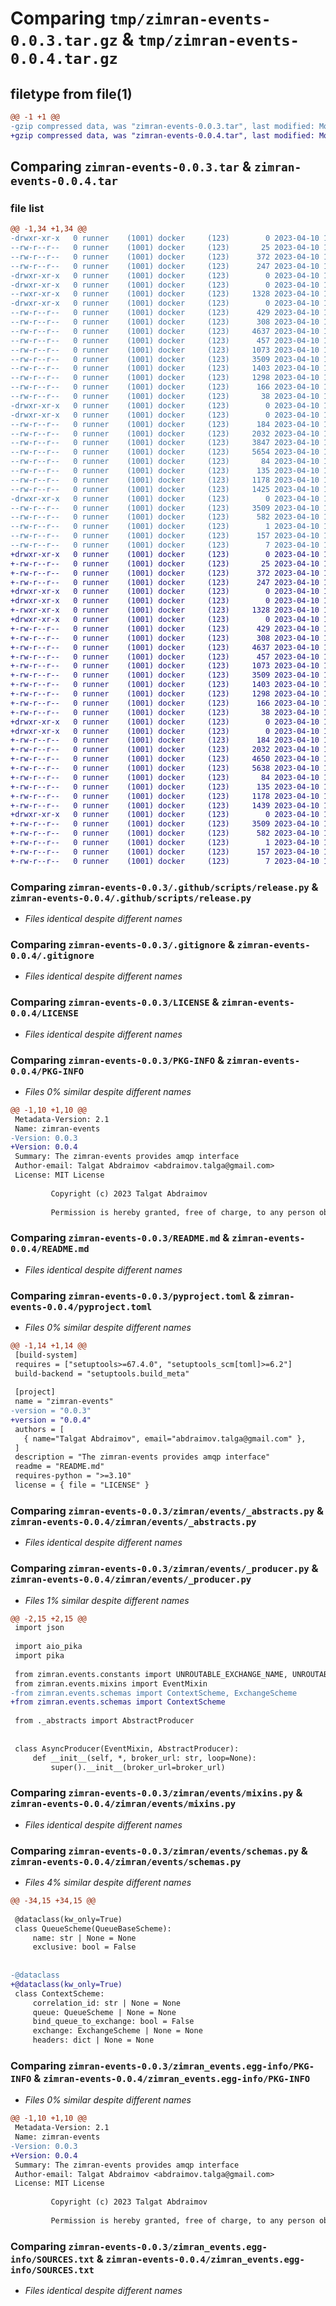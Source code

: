 # Comparing `tmp/zimran-events-0.0.3.tar.gz` & `tmp/zimran-events-0.0.4.tar.gz`

## filetype from file(1)

```diff
@@ -1 +1 @@
-gzip compressed data, was "zimran-events-0.0.3.tar", last modified: Mon Apr 10 11:00:05 2023, max compression
+gzip compressed data, was "zimran-events-0.0.4.tar", last modified: Mon Apr 10 11:46:04 2023, max compression
```

## Comparing `zimran-events-0.0.3.tar` & `zimran-events-0.0.4.tar`

### file list

```diff
@@ -1,34 +1,34 @@
-drwxr-xr-x   0 runner    (1001) docker     (123)        0 2023-04-10 11:00:05.478657 zimran-events-0.0.3/
--rw-r--r--   0 runner    (1001) docker     (123)       25 2023-04-10 10:59:56.000000 zimran-events-0.0.3/.coveragerc
--rw-r--r--   0 runner    (1001) docker     (123)      372 2023-04-10 10:59:56.000000 zimran-events-0.0.3/.editorconfig
--rw-r--r--   0 runner    (1001) docker     (123)      247 2023-04-10 10:59:56.000000 zimran-events-0.0.3/.flake8
-drwxr-xr-x   0 runner    (1001) docker     (123)        0 2023-04-10 11:00:05.470657 zimran-events-0.0.3/.github/
-drwxr-xr-x   0 runner    (1001) docker     (123)        0 2023-04-10 11:00:05.474657 zimran-events-0.0.3/.github/scripts/
--rwxr-xr-x   0 runner    (1001) docker     (123)     1328 2023-04-10 10:59:56.000000 zimran-events-0.0.3/.github/scripts/release.py
-drwxr-xr-x   0 runner    (1001) docker     (123)        0 2023-04-10 11:00:05.474657 zimran-events-0.0.3/.github/workflows/
--rw-r--r--   0 runner    (1001) docker     (123)      429 2023-04-10 10:59:56.000000 zimran-events-0.0.3/.github/workflows/publish.yml
--rw-r--r--   0 runner    (1001) docker     (123)      308 2023-04-10 10:59:56.000000 zimran-events-0.0.3/.github/workflows/release.yml
--rw-r--r--   0 runner    (1001) docker     (123)     4637 2023-04-10 10:59:56.000000 zimran-events-0.0.3/.gitignore
--rw-r--r--   0 runner    (1001) docker     (123)      457 2023-04-10 10:59:56.000000 zimran-events-0.0.3/.isort.cfg
--rw-r--r--   0 runner    (1001) docker     (123)     1073 2023-04-10 10:59:56.000000 zimran-events-0.0.3/LICENSE
--rw-r--r--   0 runner    (1001) docker     (123)     3509 2023-04-10 11:00:05.478657 zimran-events-0.0.3/PKG-INFO
--rw-r--r--   0 runner    (1001) docker     (123)     1403 2023-04-10 10:59:56.000000 zimran-events-0.0.3/README.md
--rw-r--r--   0 runner    (1001) docker     (123)     1298 2023-04-10 10:59:56.000000 zimran-events-0.0.3/pyproject.toml
--rw-r--r--   0 runner    (1001) docker     (123)      166 2023-04-10 10:59:56.000000 zimran-events-0.0.3/pytest.ini
--rw-r--r--   0 runner    (1001) docker     (123)       38 2023-04-10 11:00:05.478657 zimran-events-0.0.3/setup.cfg
-drwxr-xr-x   0 runner    (1001) docker     (123)        0 2023-04-10 11:00:05.470657 zimran-events-0.0.3/zimran/
-drwxr-xr-x   0 runner    (1001) docker     (123)        0 2023-04-10 11:00:05.474657 zimran-events-0.0.3/zimran/events/
--rw-r--r--   0 runner    (1001) docker     (123)      184 2023-04-10 10:59:56.000000 zimran-events-0.0.3/zimran/events/__init__.py
--rw-r--r--   0 runner    (1001) docker     (123)     2032 2023-04-10 10:59:56.000000 zimran-events-0.0.3/zimran/events/_abstracts.py
--rw-r--r--   0 runner    (1001) docker     (123)     3847 2023-04-10 10:59:56.000000 zimran-events-0.0.3/zimran/events/_consumer.py
--rw-r--r--   0 runner    (1001) docker     (123)     5654 2023-04-10 10:59:56.000000 zimran-events-0.0.3/zimran/events/_producer.py
--rw-r--r--   0 runner    (1001) docker     (123)       84 2023-04-10 10:59:56.000000 zimran-events-0.0.3/zimran/events/constants.py
--rw-r--r--   0 runner    (1001) docker     (123)      135 2023-04-10 10:59:56.000000 zimran-events-0.0.3/zimran/events/exceptions.py
--rw-r--r--   0 runner    (1001) docker     (123)     1178 2023-04-10 10:59:56.000000 zimran-events-0.0.3/zimran/events/mixins.py
--rw-r--r--   0 runner    (1001) docker     (123)     1425 2023-04-10 10:59:56.000000 zimran-events-0.0.3/zimran/events/schemas.py
-drwxr-xr-x   0 runner    (1001) docker     (123)        0 2023-04-10 11:00:05.478657 zimran-events-0.0.3/zimran_events.egg-info/
--rw-r--r--   0 runner    (1001) docker     (123)     3509 2023-04-10 11:00:05.000000 zimran-events-0.0.3/zimran_events.egg-info/PKG-INFO
--rw-r--r--   0 runner    (1001) docker     (123)      582 2023-04-10 11:00:05.000000 zimran-events-0.0.3/zimran_events.egg-info/SOURCES.txt
--rw-r--r--   0 runner    (1001) docker     (123)        1 2023-04-10 11:00:05.000000 zimran-events-0.0.3/zimran_events.egg-info/dependency_links.txt
--rw-r--r--   0 runner    (1001) docker     (123)      157 2023-04-10 11:00:05.000000 zimran-events-0.0.3/zimran_events.egg-info/requires.txt
--rw-r--r--   0 runner    (1001) docker     (123)        7 2023-04-10 11:00:05.000000 zimran-events-0.0.3/zimran_events.egg-info/top_level.txt
+drwxr-xr-x   0 runner    (1001) docker     (123)        0 2023-04-10 11:46:04.890593 zimran-events-0.0.4/
+-rw-r--r--   0 runner    (1001) docker     (123)       25 2023-04-10 11:45:56.000000 zimran-events-0.0.4/.coveragerc
+-rw-r--r--   0 runner    (1001) docker     (123)      372 2023-04-10 11:45:56.000000 zimran-events-0.0.4/.editorconfig
+-rw-r--r--   0 runner    (1001) docker     (123)      247 2023-04-10 11:45:56.000000 zimran-events-0.0.4/.flake8
+drwxr-xr-x   0 runner    (1001) docker     (123)        0 2023-04-10 11:46:04.886593 zimran-events-0.0.4/.github/
+drwxr-xr-x   0 runner    (1001) docker     (123)        0 2023-04-10 11:46:04.886593 zimran-events-0.0.4/.github/scripts/
+-rwxr-xr-x   0 runner    (1001) docker     (123)     1328 2023-04-10 11:45:56.000000 zimran-events-0.0.4/.github/scripts/release.py
+drwxr-xr-x   0 runner    (1001) docker     (123)        0 2023-04-10 11:46:04.886593 zimran-events-0.0.4/.github/workflows/
+-rw-r--r--   0 runner    (1001) docker     (123)      429 2023-04-10 11:45:56.000000 zimran-events-0.0.4/.github/workflows/publish.yml
+-rw-r--r--   0 runner    (1001) docker     (123)      308 2023-04-10 11:45:56.000000 zimran-events-0.0.4/.github/workflows/release.yml
+-rw-r--r--   0 runner    (1001) docker     (123)     4637 2023-04-10 11:45:56.000000 zimran-events-0.0.4/.gitignore
+-rw-r--r--   0 runner    (1001) docker     (123)      457 2023-04-10 11:45:56.000000 zimran-events-0.0.4/.isort.cfg
+-rw-r--r--   0 runner    (1001) docker     (123)     1073 2023-04-10 11:45:56.000000 zimran-events-0.0.4/LICENSE
+-rw-r--r--   0 runner    (1001) docker     (123)     3509 2023-04-10 11:46:04.890593 zimran-events-0.0.4/PKG-INFO
+-rw-r--r--   0 runner    (1001) docker     (123)     1403 2023-04-10 11:45:56.000000 zimran-events-0.0.4/README.md
+-rw-r--r--   0 runner    (1001) docker     (123)     1298 2023-04-10 11:45:56.000000 zimran-events-0.0.4/pyproject.toml
+-rw-r--r--   0 runner    (1001) docker     (123)      166 2023-04-10 11:45:56.000000 zimran-events-0.0.4/pytest.ini
+-rw-r--r--   0 runner    (1001) docker     (123)       38 2023-04-10 11:46:04.890593 zimran-events-0.0.4/setup.cfg
+drwxr-xr-x   0 runner    (1001) docker     (123)        0 2023-04-10 11:46:04.886593 zimran-events-0.0.4/zimran/
+drwxr-xr-x   0 runner    (1001) docker     (123)        0 2023-04-10 11:46:04.890593 zimran-events-0.0.4/zimran/events/
+-rw-r--r--   0 runner    (1001) docker     (123)      184 2023-04-10 11:45:56.000000 zimran-events-0.0.4/zimran/events/__init__.py
+-rw-r--r--   0 runner    (1001) docker     (123)     2032 2023-04-10 11:45:56.000000 zimran-events-0.0.4/zimran/events/_abstracts.py
+-rw-r--r--   0 runner    (1001) docker     (123)     4650 2023-04-10 11:45:56.000000 zimran-events-0.0.4/zimran/events/_consumer.py
+-rw-r--r--   0 runner    (1001) docker     (123)     5638 2023-04-10 11:45:56.000000 zimran-events-0.0.4/zimran/events/_producer.py
+-rw-r--r--   0 runner    (1001) docker     (123)       84 2023-04-10 11:45:56.000000 zimran-events-0.0.4/zimran/events/constants.py
+-rw-r--r--   0 runner    (1001) docker     (123)      135 2023-04-10 11:45:56.000000 zimran-events-0.0.4/zimran/events/exceptions.py
+-rw-r--r--   0 runner    (1001) docker     (123)     1178 2023-04-10 11:45:56.000000 zimran-events-0.0.4/zimran/events/mixins.py
+-rw-r--r--   0 runner    (1001) docker     (123)     1439 2023-04-10 11:45:56.000000 zimran-events-0.0.4/zimran/events/schemas.py
+drwxr-xr-x   0 runner    (1001) docker     (123)        0 2023-04-10 11:46:04.890593 zimran-events-0.0.4/zimran_events.egg-info/
+-rw-r--r--   0 runner    (1001) docker     (123)     3509 2023-04-10 11:46:04.000000 zimran-events-0.0.4/zimran_events.egg-info/PKG-INFO
+-rw-r--r--   0 runner    (1001) docker     (123)      582 2023-04-10 11:46:04.000000 zimran-events-0.0.4/zimran_events.egg-info/SOURCES.txt
+-rw-r--r--   0 runner    (1001) docker     (123)        1 2023-04-10 11:46:04.000000 zimran-events-0.0.4/zimran_events.egg-info/dependency_links.txt
+-rw-r--r--   0 runner    (1001) docker     (123)      157 2023-04-10 11:46:04.000000 zimran-events-0.0.4/zimran_events.egg-info/requires.txt
+-rw-r--r--   0 runner    (1001) docker     (123)        7 2023-04-10 11:46:04.000000 zimran-events-0.0.4/zimran_events.egg-info/top_level.txt
```

### Comparing `zimran-events-0.0.3/.github/scripts/release.py` & `zimran-events-0.0.4/.github/scripts/release.py`

 * *Files identical despite different names*

### Comparing `zimran-events-0.0.3/.gitignore` & `zimran-events-0.0.4/.gitignore`

 * *Files identical despite different names*

### Comparing `zimran-events-0.0.3/LICENSE` & `zimran-events-0.0.4/LICENSE`

 * *Files identical despite different names*

### Comparing `zimran-events-0.0.3/PKG-INFO` & `zimran-events-0.0.4/PKG-INFO`

 * *Files 0% similar despite different names*

```diff
@@ -1,10 +1,10 @@
 Metadata-Version: 2.1
 Name: zimran-events
-Version: 0.0.3
+Version: 0.0.4
 Summary: The zimran-events provides amqp interface
 Author-email: Talgat Abdraimov <abdraimov.talga@gmail.com>
 License: MIT License
         
         Copyright (c) 2023 Talgat Abdraimov
         
         Permission is hereby granted, free of charge, to any person obtaining a copy
```

### Comparing `zimran-events-0.0.3/README.md` & `zimran-events-0.0.4/README.md`

 * *Files identical despite different names*

### Comparing `zimran-events-0.0.3/pyproject.toml` & `zimran-events-0.0.4/pyproject.toml`

 * *Files 0% similar despite different names*

```diff
@@ -1,14 +1,14 @@
 [build-system]
 requires = ["setuptools>=67.4.0", "setuptools_scm[toml]>=6.2"]
 build-backend = "setuptools.build_meta"
 
 [project]
 name = "zimran-events"
-version = "0.0.3"
+version = "0.0.4"
 authors = [
   { name="Talgat Abdraimov", email="abdraimov.talga@gmail.com" },
 ]
 description = "The zimran-events provides amqp interface"
 readme = "README.md"
 requires-python = ">=3.10"
 license = { file = "LICENSE" }
```

### Comparing `zimran-events-0.0.3/zimran/events/_abstracts.py` & `zimran-events-0.0.4/zimran/events/_abstracts.py`

 * *Files identical despite different names*

### Comparing `zimran-events-0.0.3/zimran/events/_producer.py` & `zimran-events-0.0.4/zimran/events/_producer.py`

 * *Files 1% similar despite different names*

```diff
@@ -2,15 +2,15 @@
 import json
 
 import aio_pika
 import pika
 
 from zimran.events.constants import UNROUTABLE_EXCHANGE_NAME, UNROUTABLE_QUEUE_NAME
 from zimran.events.mixins import EventMixin
-from zimran.events.schemas import ContextScheme, ExchangeScheme
+from zimran.events.schemas import ContextScheme
 
 from ._abstracts import AbstractProducer
 
 
 class AsyncProducer(EventMixin, AbstractProducer):
     def __init__(self, *, broker_url: str, loop=None):
         super().__init__(broker_url=broker_url)
```

### Comparing `zimran-events-0.0.3/zimran/events/mixins.py` & `zimran-events-0.0.4/zimran/events/mixins.py`

 * *Files identical despite different names*

### Comparing `zimran-events-0.0.3/zimran/events/schemas.py` & `zimran-events-0.0.4/zimran/events/schemas.py`

 * *Files 4% similar despite different names*

```diff
@@ -34,15 +34,15 @@
 
 @dataclass(kw_only=True)
 class QueueScheme(QueueBaseScheme):
     name: str | None = None
     exclusive: bool = False
 
 
-@dataclass
+@dataclass(kw_only=True)
 class ContextScheme:
     correlation_id: str | None = None
     queue: QueueScheme | None = None
     bind_queue_to_exchange: bool = False
     exchange: ExchangeScheme | None = None
     headers: dict | None = None
```

### Comparing `zimran-events-0.0.3/zimran_events.egg-info/PKG-INFO` & `zimran-events-0.0.4/zimran_events.egg-info/PKG-INFO`

 * *Files 0% similar despite different names*

```diff
@@ -1,10 +1,10 @@
 Metadata-Version: 2.1
 Name: zimran-events
-Version: 0.0.3
+Version: 0.0.4
 Summary: The zimran-events provides amqp interface
 Author-email: Talgat Abdraimov <abdraimov.talga@gmail.com>
 License: MIT License
         
         Copyright (c) 2023 Talgat Abdraimov
         
         Permission is hereby granted, free of charge, to any person obtaining a copy
```

### Comparing `zimran-events-0.0.3/zimran_events.egg-info/SOURCES.txt` & `zimran-events-0.0.4/zimran_events.egg-info/SOURCES.txt`

 * *Files identical despite different names*

